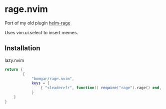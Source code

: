 # rage.nvim

Port of my old plugin [helm-rage](https://github.com/bomgar/helm-rage)


Uses vim.ui.select to insert memes.


## Installation

lazy.nvim

```lua
return {
        {
            "bomgar/rage.nvim",
            keys = {
                { "<leader>fr", function() require("rage").rage() end, desc = "rage" }
            }
    }
}
```
